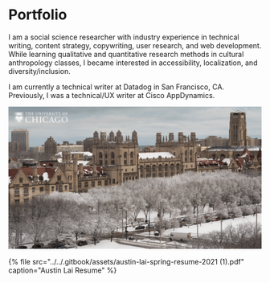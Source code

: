 # Portfolio

I am a social science researcher with industry experience in technical writing, content strategy, copywriting, user research, and web development. While learning qualitative and quantitative research methods in cultural anthropology classes, I became interested in accessibility, localization, and diversity/inclusion. 

I am currently a technical writer at Datadog in San Francisco, CA. Previously, I was a technical/UX writer at Cisco AppDynamics.

![University of Chicago, Hyde Park IL](../../.gitbook/assets/uchicago_winter_snowygothic.png)

{% file src="../../.gitbook/assets/austin-lai-spring-resume-2021 \(1\).pdf" caption="Austin Lai Resume" %}


